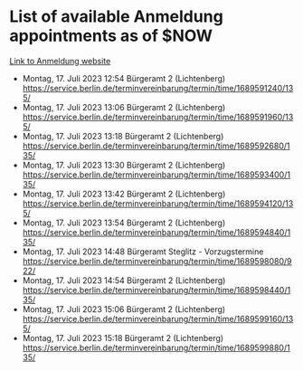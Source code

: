 # List of available Anmeldung appointments as of $NOW
[Link to Anmeldung website](https://service.berlin.de/terminvereinbarung/termin/tag.php?termin=1&anliegen[]=120686&dienstleisterlist=122210,122217,327316,122219,327312,122227,327314,122231,327346,122243,327348,122254,122252,329742,122260,329745,122262,329748,122271,327278,122273,327274,122277,327276,330436,122280,327294,122282,327290,122284,327292,122291,327270,122285,327266,122286,327264,122296,327268,150230,329760,122297,327286,122294,327284,122312,329763,122314,329775,122304,327330,122311,327334,122309,327332,317869,122281,327352,122279,329772,122283,122276,327324,122274,327326,122267,329766,122246,327318,122251,327320,122257,327322,122208,327298,122226,327300&herkunft=http%3A%2F%2Fservice.berlin.de%2Fdienstleistung%2F120686%2F)
- Montag, 17. Juli 2023 12:54 Bürgeramt 2 (Lichtenberg) https://service.berlin.de/terminvereinbarung/termin/time/1689591240/135/
- Montag, 17. Juli 2023 13:06 Bürgeramt 2 (Lichtenberg) https://service.berlin.de/terminvereinbarung/termin/time/1689591960/135/
- Montag, 17. Juli 2023 13:18 Bürgeramt 2 (Lichtenberg) https://service.berlin.de/terminvereinbarung/termin/time/1689592680/135/
- Montag, 17. Juli 2023 13:30 Bürgeramt 2 (Lichtenberg) https://service.berlin.de/terminvereinbarung/termin/time/1689593400/135/
- Montag, 17. Juli 2023 13:42 Bürgeramt 2 (Lichtenberg) https://service.berlin.de/terminvereinbarung/termin/time/1689594120/135/
- Montag, 17. Juli 2023 13:54 Bürgeramt 2 (Lichtenberg) https://service.berlin.de/terminvereinbarung/termin/time/1689594840/135/
- Montag, 17. Juli 2023 14:48 Bürgeramt Steglitz - Vorzugstermine https://service.berlin.de/terminvereinbarung/termin/time/1689598080/922/
- Montag, 17. Juli 2023 14:54 Bürgeramt 2 (Lichtenberg) https://service.berlin.de/terminvereinbarung/termin/time/1689598440/135/
- Montag, 17. Juli 2023 15:06 Bürgeramt 2 (Lichtenberg) https://service.berlin.de/terminvereinbarung/termin/time/1689599160/135/
- Montag, 17. Juli 2023 15:18 Bürgeramt 2 (Lichtenberg) https://service.berlin.de/terminvereinbarung/termin/time/1689599880/135/
